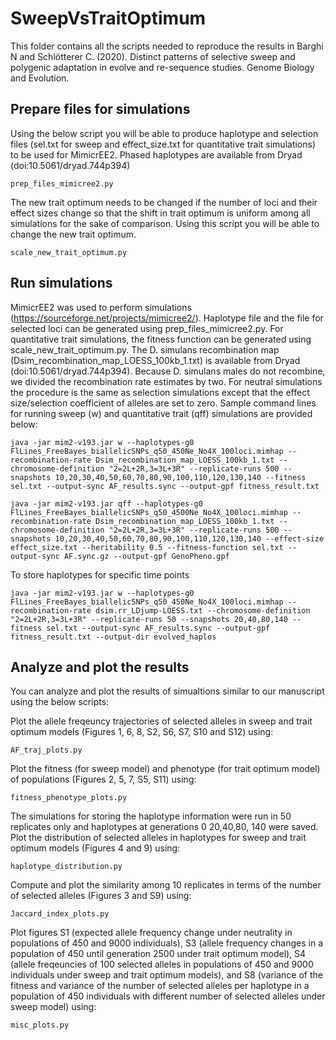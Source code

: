 # SweepVsTraitOptimum

This folder contains all the scripts needed to reproduce the results in Barghi N and Schlötterer C. (2020). Distinct patterns of selective sweep and polygenic adaptation in evolve and re-sequence studies. Genome Biology and Evolution.

## Prepare files for simulations

Using the below script you will be able to produce haplotype and selection files (sel.txt for sweep and effect_size.txt for quantitative trait simulations) to be used for MimicrEE2. Phased haplotypes are available from Dryad (doi:10.5061/dryad.744p394)

```
prep_files_mimicree2.py
```

The new trait optimum needs to be changed if the number of loci and their effect sizes change so that the shift in trait optimum is uniform among all simulations for the sake of comparison. Using this script you will be able to change the new trait optimum.

```
scale_new_trait_optimum.py
```

## Run simulations

MimicrEE2 was used to perform simulations (https://sourceforge.net/projects/mimicree2/). Haplotype file and the file for selected loci can be generated using prep_files_mimicree2.py. For quantitative trait simulations, the fitness function can be generated using scale_new_trait_optimum.py. The D. simulans recombination map (Dsim_recombination_map_LOESS_100kb_1.txt) is available from Dryad (doi:10.5061/dryad.744p394). Because D. simulans males do not recombine, we divided the recombination rate estimates by two. For neutral simulations the procedure is the same as selection simulations except that the effect size/selection coefficient of alleles are set to zero. Sample command lines for running sweep (w) and quantitative trait (qff) simulations are provided below:

```
java -jar mim2-v193.jar w --haplotypes-g0 FlLines_FreeBayes_biallelicSNPs_q50_450Ne_No4X_100loci.mimhap --recombination-rate Dsim_recombination_map_LOESS_100kb_1.txt --chromosome-definition "2=2L+2R,3=3L+3R" --replicate-runs 500 --snapshots 10,20,30,40,50,60,70,80,90,100,110,120,130,140 --fitness sel.txt --output-sync AF_results.sync --output-gpf fitness_result.txt

java -jar mim2-v193.jar qff --haplotypes-g0 FlLines_FreeBayes_biallelicSNPs_q50_4500Ne_No4X_100loci.mimhap --recombination-rate Dsim_recombination_map_LOESS_100kb_1.txt --chromosome-definition "2=2L+2R,3=3L+3R" --replicate-runs 500 --snapshots 10,20,30,40,50,60,70,80,90,100,110,120,130,140 --effect-size effect_size.txt --heritability 0.5 --fitness-function sel.txt --output-sync AF.sync.gz --output-gpf GenoPheno.gpf

```

To store haplotypes for specific time points

```
java -jar mim2-v193.jar w --haplotypes-g0 FlLines_FreeBayes_biallelicSNPs_q50_450Ne_No4X_100loci.mimhap --recombination-rate dsim.rr_LDjump-LOESS.txt --chromosome-definition "2=2L+2R,3=3L+3R" --replicate-runs 50 --snapshots 20,40,80,140 --fitness sel.txt --output-sync AF_results.sync --output-gpf fitness_result.txt --output-dir evolved_haplos

```
## Analyze and plot the results

You can analyze and plot the results of simualtions similar to our manuscript using the below scripts:

Plot the allele freqeuncy trajectories of selected alleles in sweep and trait optimum models (Figures 1, 6, 8, S2, S6, S7, S10 and S12) using:

```
AF_traj_plots.py
```

Plot the fitness (for sweep model) and phenotype (for trait optimum model) of populations (Figures 2, 5, 7, S5, S11) using:

```
fitness_phenotype_plots.py

```
The simulations for storing the haplotype information were run in 50 replicates only and haplotypes at generations 0 20,40,80, 140 were saved. Plot the distribution of selected alleles in haplotypes for sweep and trait optimum models (Figures 4 and 9) using:

```
haplotype_distribution.py
```

Compute and plot the similarity among 10 replicates in terms of the number of selected alleles (Figures 3 and S9) using: 

```
Jaccard_index_plots.py
```

Plot figures S1 (expected allele frequency change under neutrality in populations of 450 and 9000 individuals), S3 (allele frequency changes in a population of 450 until generation 2500 under trait optimum model), S4 (allele freqeuncies of 100 selected alleles in populations of 450 and 9000 individuals under sweep and trait optimum models), and S8 (variance of the fitness and variance of the number of selected alleles per haplotype in a population of 450 individuals with different number of selected alleles under sweep model) using:

```
misc_plots.py
```






